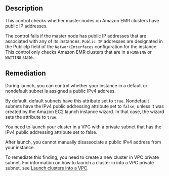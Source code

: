 ## Description

This control checks whether master nodes on Amazon EMR clusters have public IP addresses.

The control fails if the master node has public IP addresses that are associated with any of its instances. `Public IP` addresses are designated in the PublicIp field of the `NetworkInterfaces` configuration for the instance. This control only checks Amazon EMR clusters that are in a `RUNNING` or `WAITING` state.

## Remediation

During launch, you can control whether your instance in a default or nondefault subnet is assigned a public IPv4 address.

By default, default subnets have this attribute set to `true`. Nondefault subnets have the IPv4 public addressing attribute set to `false`, unless it was created by the Amazon EC2 launch instance wizard. In that case, the wizard sets the attribute to `true`.

You need to launch your cluster in a VPC with a private subnet that has the IPv4 public addressing attribute set to false.

After launch, you cannot manually disassociate a public IPv4 address from your instance.

To remediate this finding, you need to create a new cluster in VPC private subnet. For information on how to launch a cluster in into a VPC private subnet, see [Launch clusters into a VPC](https://docs.aws.amazon.com/emr/latest/ManagementGuide/emr-vpc-launching-job-flows.html).